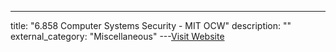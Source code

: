 ---
title: "6.858 Computer Systems Security - MIT OCW"
description: ""
external_category: "Miscellaneous"
---[Visit Website](https://ocw.mit.edu/courses/electrical-engineering-and-computer-science/6-858-computer-systems-security-fall-2014/video_galleries/video-lectures/)

